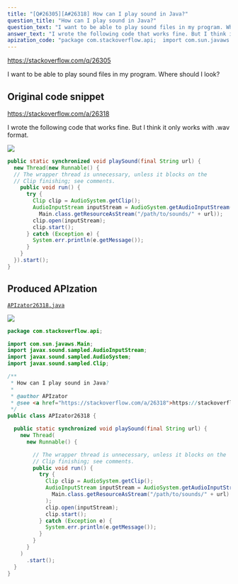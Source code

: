 ```yaml
---
title: "[Q#26305][A#26318] How can I play sound in Java?"
question_title: "How can I play sound in Java?"
question_text: "I want to be able to play sound files in my program. Where should I look?"
answer_text: "I wrote the following code that works fine. But I think it only works with .wav format."
apization_code: "package com.stackoverflow.api;  import com.sun.javaws.Main; import javax.sound.sampled.AudioInputStream; import javax.sound.sampled.AudioSystem; import javax.sound.sampled.Clip;  /**  * How can I play sound in Java?  *  * @author APIzator  * @see <a href=\"https://stackoverflow.com/a/26318\">https://stackoverflow.com/a/26318</a>  */ public class APIzator26318 {    public static synchronized void playSound(final String url) {     new Thread(       new Runnable() {          // The wrapper thread is unnecessary, unless it blocks on the         // Clip finishing; see comments.         public void run() {           try {             Clip clip = AudioSystem.getClip();             AudioInputStream inputStream = AudioSystem.getAudioInputStream(               Main.class.getResourceAsStream(\"/path/to/sounds/\" + url)             );             clip.open(inputStream);             clip.start();           } catch (Exception e) {             System.err.println(e.getMessage());           }         }       }     )       .start();   } }"
---
```


https://stackoverflow.com/q/26305

I want to be able to play sound files in my program. Where should I look?



## Original code snippet

https://stackoverflow.com/a/26318

I wrote the following code that works fine. But I think it only works with .wav format.

<div class="code-logo"><img src="/stackoverflow.png" /></div>

```java
public static synchronized void playSound(final String url) {
  new Thread(new Runnable() {
  // The wrapper thread is unnecessary, unless it blocks on the
  // Clip finishing; see comments.
    public void run() {
      try {
        Clip clip = AudioSystem.getClip();
        AudioInputStream inputStream = AudioSystem.getAudioInputStream(
          Main.class.getResourceAsStream("/path/to/sounds/" + url));
        clip.open(inputStream);
        clip.start(); 
      } catch (Exception e) {
        System.err.println(e.getMessage());
      }
    }
  }).start();
}
```

## Produced APIzation

[`APIzator26318.java`](https://github.com/pasqualesalza/apization-temp-data/raw/master/search/APIzator26318.java)

<div class="code-logo"><img src="/apizator.png" /></div>

```java
package com.stackoverflow.api;

import com.sun.javaws.Main;
import javax.sound.sampled.AudioInputStream;
import javax.sound.sampled.AudioSystem;
import javax.sound.sampled.Clip;

/**
 * How can I play sound in Java?
 *
 * @author APIzator
 * @see <a href="https://stackoverflow.com/a/26318">https://stackoverflow.com/a/26318</a>
 */
public class APIzator26318 {

  public static synchronized void playSound(final String url) {
    new Thread(
      new Runnable() {

        // The wrapper thread is unnecessary, unless it blocks on the
        // Clip finishing; see comments.
        public void run() {
          try {
            Clip clip = AudioSystem.getClip();
            AudioInputStream inputStream = AudioSystem.getAudioInputStream(
              Main.class.getResourceAsStream("/path/to/sounds/" + url)
            );
            clip.open(inputStream);
            clip.start();
          } catch (Exception e) {
            System.err.println(e.getMessage());
          }
        }
      }
    )
      .start();
  }
}

```
